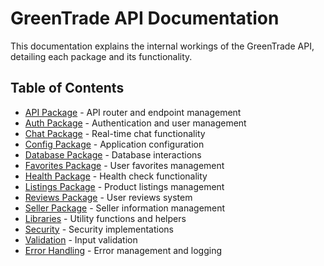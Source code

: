 # GreenTrade API Documentation

This documentation explains the internal workings of the GreenTrade API, detailing each package and its functionality.

## Table of Contents

- [API Package](api.md) - API router and endpoint management
- [Auth Package](auth.md) - Authentication and user management
- [Chat Package](chat.md) - Real-time chat functionality
- [Config Package](config.md) - Application configuration
- [Database Package](db.md) - Database interactions
- [Favorites Package](favorites.md) - User favorites management
- [Health Package](health.md) - Health check functionality
- [Listings Package](listings.md) - Product listings management
- [Reviews Package](reviews.md) - User reviews system
- [Seller Package](seller.md) - Seller information management
- [Libraries](lib.md) - Utility functions and helpers
- [Security](security.md) - Security implementations
- [Validation](validation.md) - Input validation
- [Error Handling](errors.md) - Error management and logging

